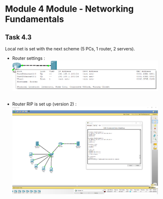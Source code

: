 # Module 4 Module - Networking Fundamentals

## Task 4.3

Local net is set with the next scheme (5 PCs, 1 router, 2 servers).</br>
 - Router settings :</br>
   ![1](./screenshots/2.png)</br></br>

 - Router RIP is set up (version 2) :</br>
   ![1](./screenshots/1.png)</br></br>
